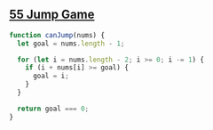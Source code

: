 ## [55 Jump Game](https://leetcode.com/problems/jump-game/description/)

<!-- notecardId: 1746884296259 -->

```js
function canJump(nums) {
  let goal = nums.length - 1;

  for (let i = nums.length - 2; i >= 0; i -= 1) {
    if (i + nums[i] >= goal) {
      goal = i;
    }
  }

  return goal === 0;
}
```
